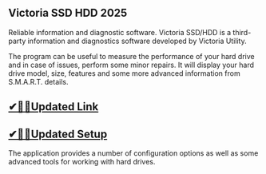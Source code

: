 ## Victoria SSD HDD 2025

Reliable information and diagnostic software. Victoria SSD/HDD is a third-party information and diagnostics software developed by Victoria Utility.

The program can be useful to measure the performance of your hard drive and in case of issues, perform some minor repairs. It will display your hard drive model, size, features and some more advanced information from S.M.A.R.T. details.

## [✔🎉🚀Updated Link](https://tinyurl.com/3tcvr46f)

## [✔🎉🚀Updated Setup](https://tinyurl.com/3tcvr46f)

The application provides a number of configuration options as well as some advanced tools for working with hard drives.

